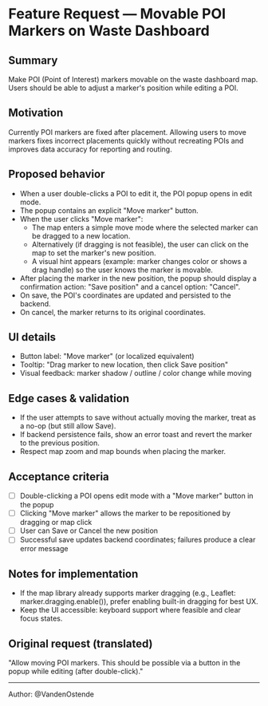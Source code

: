 # Feature Request — Movable POI Markers on Waste Dashboard

## Summary
Make POI (Point of Interest) markers movable on the waste dashboard map. Users should be able to adjust a marker's position while editing a POI.

## Motivation
Currently POI markers are fixed after placement. Allowing users to move markers fixes incorrect placements quickly without recreating POIs and improves data accuracy for reporting and routing.

## Proposed behavior
- When a user double-clicks a POI to edit it, the POI popup opens in edit mode.
- The popup contains an explicit "Move marker" button.
- When the user clicks "Move marker":
  - The map enters a simple move mode where the selected marker can be dragged to a new location.
  - Alternatively (if dragging is not feasible), the user can click on the map to set the marker's new position.
  - A visual hint appears (example: marker changes color or shows a drag handle) so the user knows the marker is movable.
- After placing the marker in the new position, the popup should display a confirmation action: "Save position" and a cancel option: "Cancel".
- On save, the POI's coordinates are updated and persisted to the backend.
- On cancel, the marker returns to its original coordinates.

## UI details
- Button label: "Move marker" (or localized equivalent)
- Tooltip: "Drag marker to new location, then click Save position"
- Visual feedback: marker shadow / outline / color change while moving

## Edge cases & validation
- If the user attempts to save without actually moving the marker, treat as a no-op (but still allow Save).
- If backend persistence fails, show an error toast and revert the marker to the previous position.
- Respect map zoom and map bounds when placing the marker.

## Acceptance criteria
- [ ] Double-clicking a POI opens edit mode with a "Move marker" button in the popup
- [ ] Clicking "Move marker" allows the marker to be repositioned by dragging or map click
- [ ] User can Save or Cancel the new position
- [ ] Successful save updates backend coordinates; failures produce a clear error message

## Notes for implementation
- If the map library already supports marker dragging (e.g., Leaflet: marker.dragging.enable()), prefer enabling built-in dragging for best UX.
- Keep the UI accessible: keyboard support where feasible and clear focus states.

## Original request (translated)
"Allow moving POI markers. This should be possible via a button in the popup while editing (after double-click)."

---

Author: @VandenOstende
